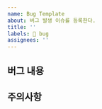 ```yaml
---
name: Bug Template
about: 버그 발생 이슈를 등록한다.
title: ''
labels: 🐞 bug
assignees: ''
---
```


## 버그 내용

## 주의사항
